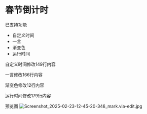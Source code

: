 # 春节倒计时
已支持功能
- 自定义时间
- 一言
- 渐变色
- 运行时间


自定义时间修改149行内容

一言修改166行内容

渐变色修改12行内容

运行时间修改179行内容

预览图
![Screenshot_2025-02-23-12-45-20-348_mark.via-edit.jpg](https://human2025.pages.dev/file/1740285986450_Screenshot_2025-02-23-12-45-20-348_mark.via-edit.jpg)